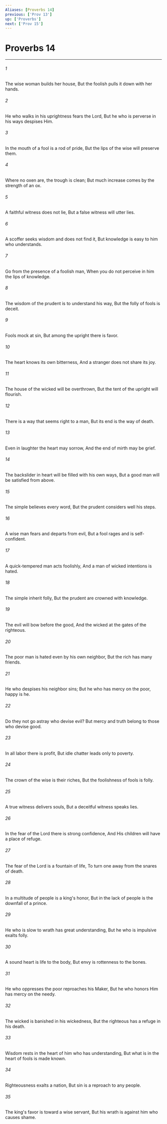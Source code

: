 ```yaml
---
Aliases: [Proverbs 14]
previous: ['Prov 13']
up: ['Proverbs']
next: ['Prov 15']
---
```

# Proverbs 14

***


###### 1 
The wise woman builds her house, But the foolish pulls it down with her hands. 

###### 2 
He who walks in his uprightness fears the Lord, But he who is perverse in his ways despises Him. 

###### 3 
In the mouth of a fool is a rod of pride, But the lips of the wise will preserve them. 

###### 4 
Where no oxen are, the trough is clean; But much increase comes by the strength of an ox. 

###### 5 
A faithful witness does not lie, But a false witness will utter lies. 

###### 6 
A scoffer seeks wisdom and does not find it, But knowledge is easy to him who understands. 

###### 7 
Go from the presence of a foolish man, When you do not perceive in him the lips of knowledge. 

###### 8 
The wisdom of the prudent is to understand his way, But the folly of fools is deceit. 

###### 9 
Fools mock at sin, But among the upright there is favor. 

###### 10 
The heart knows its own bitterness, And a stranger does not share its joy. 

###### 11 
The house of the wicked will be overthrown, But the tent of the upright will flourish. 

###### 12 
There is a way that seems right to a man, But its end is the way of death. 

###### 13 
Even in laughter the heart may sorrow, And the end of mirth may be grief. 

###### 14 
The backslider in heart will be filled with his own ways, But a good man will be satisfied from above. 

###### 15 
The simple believes every word, But the prudent considers well his steps. 

###### 16 
A wise man fears and departs from evil, But a fool rages and is self-confident. 

###### 17 
A quick-tempered man acts foolishly, And a man of wicked intentions is hated. 

###### 18 
The simple inherit folly, But the prudent are crowned with knowledge. 

###### 19 
The evil will bow before the good, And the wicked at the gates of the righteous. 

###### 20 
The poor man is hated even by his own neighbor, But the rich has many friends. 

###### 21 
He who despises his neighbor sins; But he who has mercy on the poor, happy is he. 

###### 22 
Do they not go astray who devise evil? But mercy and truth belong to those who devise good. 

###### 23 
In all labor there is profit, But idle chatter leads only to poverty. 

###### 24 
The crown of the wise is their riches, But the foolishness of fools is folly. 

###### 25 
A true witness delivers souls, But a deceitful witness speaks lies. 

###### 26 
In the fear of the Lord there is strong confidence, And His children will have a place of refuge. 

###### 27 
The fear of the Lord is a fountain of life, To turn one away from the snares of death. 

###### 28 
In a multitude of people is a king's honor, But in the lack of people is the downfall of a prince. 

###### 29 
He who is slow to wrath has great understanding, But he who is impulsive exalts folly. 

###### 30 
A sound heart is life to the body, But envy is rottenness to the bones. 

###### 31 
He who oppresses the poor reproaches his Maker, But he who honors Him has mercy on the needy. 

###### 32 
The wicked is banished in his wickedness, But the righteous has a refuge in his death. 

###### 33 
Wisdom rests in the heart of him who has understanding, But what is in the heart of fools is made known. 

###### 34 
Righteousness exalts a nation, But sin is a reproach to any people. 

###### 35 
The king's favor is toward a wise servant, But his wrath is against him who causes shame.
